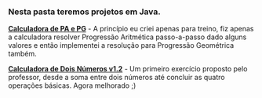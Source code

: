 ### Nesta pasta teremos projetos em Java.

**[Calculadora de PA e PG](https://github.com/Cartulo/Exercicios/blob/main/Java%20Basico/PA)** - A princípio eu criei apenas para treino, fiz apenas a calculadora resolver Progressão Aritmética passo-a-passo dado alguns valores e então implementei a resolução para Progressão Geométrica também.

**[Calculadora de Dois Números v1.2](https://github.com/Cartulo/Exercicios/blob/main/Java%20Basico/SomaTeste)** - Um primeiro exercício proposto pelo professor, desde a soma entre dois números até concluir as quatro operações básicas. Agora melhorado ;)
